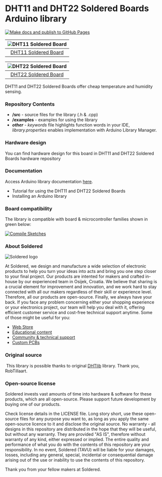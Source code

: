 # DHT11 and DHT22 Soldered Boards Arduino library

[![Make docs and publish to GitHub Pages](https://github.com/e-radionicacom/Soldered-DHT11-DHT22-Temperature-RH-Sensor-Arduino-Library/actions/workflows/make_docs.yml/badge.svg?branch=dev)](https://github.com/e-radionicacom/Soldered-DHT11-DHT22-Temperature-RH-Sensor-Arduino-Library/actions/workflows/make_docs.yml)

| ![DHT11 Soldered Board](https://upload.wikimedia.org/wikipedia/commons/8/8f/Example_image.svg)  |
| :---------------------------------------------------------------------------------------------: |
| [DHT11 Soldered Board](https://www.solde.red/101200)                                            |

| ![DHT22 Soldered Board](https://upload.wikimedia.org/wikipedia/commons/8/8f/Example_image.svg)  |
| :---------------------------------------------------------------------------------------------: |
| [DHT22 Soldered Board](https://www.solde.red/101262)                                            |

DHT11 and DHT22 Soldered Boards offer cheap temperature and humidity sensing.

### Repository Contents
- **/src** - source files for the library (.h & .cpp)
- **/examples** - examples for using the library
- ***other*** - *keywords* file highlights function words in your IDE, *library.properties* enables implementation with Arduino Library Manager.

### Hardware design
You can find hardware design for this board in DHT11 and DHT22 Soldered Boards hardware repository

### Documentation

Access Arduino library documentation [here](https://e-radionicacom.github.io/Soldered-DHT11-DHT22-Temperature-RH-Sensor-Arduino-Library/).

- Tutorial for using the DHT11 and DHT22 Soldered Boards
- Installing an Arduino library

### Board compatibility

The library is compatible with board & microcontroller families shown in green below: 

[![Compile Sketches](http://github-actions.40ants.com/e-radionicacom/Soldered-DHT11-DHT22-Temperature-RH-Sensor-Arduino-Library/matrix.svg?branch=dev&only=Compile%20Sketches)](https://github.com/e-radionicacom/Soldered-DHT11-DHT22-Temperature-RH-Sensor-Arduino-Library/actions/workflows/compile_test.yml)

### About Soldered
![Soldered logo](https://raw.githubusercontent.com/e-radionicacom/Soldered-DHT11-DHT22-Temperature-RH-Sensor-Arduino-Library/dev/extras/Logo%20horizontal-2.svg)

At Soldered, we design and manufacture a wide selection of electronic products to help you turn your ideas into acts and bring you one step closer to your final project. Our products are intented for makers and crafted in-house by our experienced team in Osijek, Croatia. We believe that sharing is a crucial element for improvement and innovation, and we work hard to stay connected with all our makers regardless of their skill or experience level. Therefore, all our products are open-source. Finally, we always have your back. If you face any problem concerning either your shopping experience or your electronics project, our team will help you deal with it, offering efficient customer service and cost-free technical support anytime. Some of those might be useful for you:

- [Web Store](https://www.soldered.com)
- [Educational content](https://learn.soldered.com)
- [Community & technical support](https://community.soldered.com)
- [Custom PCBs](https://pcb.soldered.com)


### Original source
​
This library is possible thanks to original [DHTlib](https://github.com/RobTillaart/DHTlib) library. Thank you, RobTillaart. 


### Open-source license
Soldered invests vast amounts of time into hardware & software for these products, which are all open-source. Please support future development by buying one of our products. 

Check license details in the LICENSE file. Long story short, use these open-source files for any purpose you want to, as long as you apply the same open-source licence to it and disclose the original source. No warranty - all designs in this repository are distributed in the hope that they will be useful, but without any warranty. They are provided "AS IS", therefore without warranty of any kind, either expressed or implied. The entire quality and performance of what you do with the contents of this repository are your responsibility. In no event, Soldered (TAVU) will be liable for your damages, losses, including any general, special, incidental or consequential damage arising out of the use or inability to use the contents of this repository. 

Thank you from your fellow makers at Soldered.

